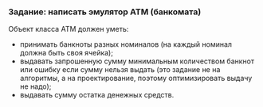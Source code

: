 ### Задание: написать эмулятор АТМ (банкомата)

Объект класса АТМ должен уметь:
- принимать банкноты разных номиналов (на каждый номинал должна быть своя ячейка);
- выдавать запрошенную сумму минимальным количеством банкнот или ошибку если сумму нельзя выдать
(это задание не на алгоритмы, а на проектирование, поэтому оптимизировать выдачу не надо);
- выдавать сумму остатка денежных средств.